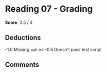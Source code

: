 Reading 07 - Grading
====================

**Score**: 2.5 / 4

Deductions
----------

-1.0    Missing `awk.md`
-0.5    Doesn't pass test script

Comments
--------
